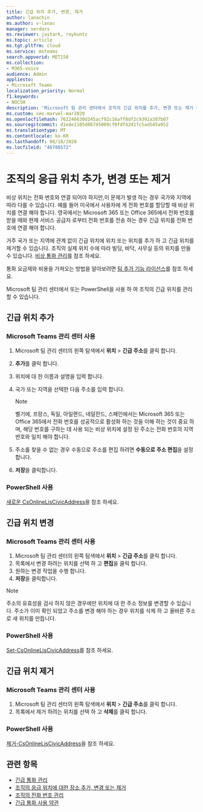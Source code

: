 ```yaml
---
title: 긴급 위치 추가, 변경, 제거
author: lanachin
ms.author: v-lanac
manager: serdars
ms.reviewer: jastark, roykuntz
ms.topic: article
ms.tgt.pltfrm: cloud
ms.service: msteams
search.appverid: MET150
ms.collection:
- M365-voice
audience: Admin
appliesto:
- Microsoft Teams
localization_priority: Normal
f1.keywords:
- NOCSH
description: 'Microsoft 팀 관리 센터에서 조직의 긴급 위치를 추가, 변경 또는 제거 하는 방법에 대해 알아봅니다. '
ms.custom: seo-marvel-mar2020
ms.openlocfilehash: 762246630d245acf92c16aff8df2c9392a307b07
ms.sourcegitcommit: d1e4e1105d86745009cf0fdf42d1fc5ad545a952
ms.translationtype: MT
ms.contentlocale: ko-KR
ms.lasthandoff: 08/18/2020
ms.locfileid: "46788572"
---
```

# <a name="add-change-or-remove-an-emergency-location-for-your-organization"></a>조직의 응급 위치 추가, 변경 또는 제거

비상 위치는 전화 번호와 연결 되어야 하지만,이 문제가 발생 하는 경우 국가와 지역에 따라 다를 수 있습니다. 예를 들어 미국에서 사용자에 게 전화 번호를 할당할 때 비상 위치를 연결 해야 합니다. 영국에서는 Microsoft 365 또는 Office 365에서 전화 번호를 받을 때와 현재 서비스 공급자 로부터 전화 번호를 전송 하는 경우 긴급 위치를 전화 번호에 연결 해야 합니다.

거주 국가 또는 지역에 관계 없이 긴급 위치에 위치 또는 위치를 추가 하 고 긴급 위치를 제거할 수 있습니다. 조직의 실제 위치 수에 따라 빌딩, 바닥, 사무실 등의 위치를 만들 수 있습니다. [비상 통화 관리](what-are-emergency-locations-addresses-and-call-routing.md)를 참조 하세요.
  
통화 요금제와 비용을 가져오는 방법을 알아보려면 [팀 추가 기능 라이선스](https://docs.microsoft.com/microsoftteams/teams-add-on-licensing/microsoft-teams-add-on-licensing)를 참조 하세요.

Microsoft 팀 관리 센터에서 또는 PowerShell을 사용 하 여 조직의 긴급 위치를 관리할 수 있습니다.
  
## <a name="add-an-emergency-location"></a>긴급 위치 추가

### <a name="using-the-microsoft-teams-admin-center"></a>Microsoft Teams 관리 센터 사용

1. Microsoft 팀 관리 센터의 왼쪽 탐색에서 **위치**  >  **긴급 주소**를 클릭 합니다.
2. **추가**를 클릭 합니다.
3. 위치에 대 한 이름과 설명을 입력 합니다.
4. 국가 또는 지역을 선택한 다음 주소를 입력 합니다.

   > [!NOTE]
   > 벨기에, 프랑스, 독일, 아일랜드, 네덜란드, 스페인에서는 Microsoft 365 또는 Office 365에서 전화 번호를 성공적으로 활성화 하는 것을 이해 하는 것이 중요 하며, 해당 번호를 구하는 데 사용 되는 비상 위치에 설정 된 주소는 전화 번호의 지역 번호와 일치 해야 합니다.

5. 주소를 찾을 수 없는 경우 수동으로 주소를 편집 하려면 **수동으로 주소 편집**을 설정 합니다.
6. **저장**을 클릭합니다.

### <a name="using-powershell"></a>PowerShell 사용

[새로운 CsOnlineLisCivicAddress](https://docs.microsoft.com/powershell/module/skype/new-csonlineliscivicaddress)을 참조 하세요.
    
## <a name="change-an-emergency-location"></a>긴급 위치 변경

### <a name="using-the-microsoft-teams-admin-center"></a>Microsoft Teams 관리 센터 사용

1. Microsoft 팀 관리 센터의 왼쪽 탐색에서 **위치**  >  **긴급 주소**를 클릭 합니다.
2. 목록에서 변경 하려는 위치를 선택 하 고 **편집**을 클릭 합니다.
3. 원하는 변경 작업을 수행 합니다.
4. **저장**을 클릭합니다.

> [!NOTE]
> 주소의 유효성을 검사 하지 않은 경우에만 위치에 대 한 주소 정보를 변경할 수 있습니다. 주소가 이미 확인 되었고 주소를 변경 해야 하는 경우 위치를 삭제 하 고 올바른 주소로 새 위치를 만듭니다.

### <a name="using-powershell"></a>PowerShell 사용

[Set-CsOnlineLisCivicAddress](https://docs.microsoft.com/powershell/module/skype/set-csonlineliscivicaddress)를 참조 하세요.
    
## <a name="remove-an-emergency-location"></a>긴급 위치 제거

### <a name="using-the-microsoft-teams-admin-center"></a>Microsoft Teams 관리 센터 사용

1. Microsoft 팀 관리 센터의 왼쪽 탐색에서 **위치**  >  **긴급 주소**를 클릭 합니다.
2. 목록에서 제거 하려는 위치를 선택 하 고 **삭제**를 클릭 합니다.

### <a name="using-powershell"></a>PowerShell 사용

[제거-CsOnlineLisCivicAddress](https://docs.microsoft.com/powershell/module/skype/remove-csonlineliscivicaddress)을 참조 하세요.

## <a name="related-topics"></a>관련 항목

- [긴급 통화 관리](what-are-emergency-locations-addresses-and-call-routing.md)
- [조직의 응급 위치에 대한 장소 추가, 변경 또는 제거](add-change-remove-emergency-place-organization.md)
- [조직의 전화 번호 관리](/microsoftteams/manage-phone-numbers-for-your-organization)
- [긴급 통화 사용 약관](/microsoftteams/emergency-calling-terms-and-conditions)
